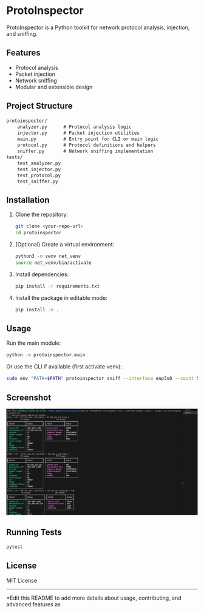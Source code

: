 # ProtoInspector

ProtoInspector is a Python toolkit for network protocol analysis, injection, and sniffing.

## Features

- Protocol analysis
- Packet injection
- Network sniffing
- Modular and extensible design

## Project Structure

```
protoinspector/
    analyzer.py      # Protocol analysis logic
    injector.py      # Packet injection utilities
    main.py          # Entry point for CLI or main logic
    protocol.py      # Protocol definitions and helpers
    sniffer.py       # Network sniffing implementation
tests/
    test_analyzer.py
    test_injector.py
    test_protocol.py
    test_sniffer.py
```

## Installation

1. Clone the repository:
    ```sh
    git clone <your-repo-url>
    cd protoinspector
    ```

2. (Optional) Create a virtual environment:
    ```sh
    python3 -m venv net_venv
    source net_venv/bin/activate
    ```

3. Install dependencies:
    ```sh
    pip install -r requirements.txt
    ```

4. Install the package in editable mode:
    ```sh
    pip install -e .
    ```

## Usage

Run the main module:
```sh
python -m protoinspector.main
```

Or use the CLI if available (first activate venv):
```sh
sudo env "PATH=$PATH" protoinspector sniff --interface enp3s0 --count 5 --output-file tests/captured_packets.bin
```
## Screenshot

![ProtoInspector Screenshot](pngs/header.png)

## Running Tests

```sh
pytest
```

## License

MIT License

---

*Edit this README to add more details about usage, contributing, and advanced features as